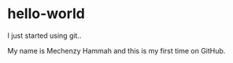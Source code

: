 # hello-world
I just started using git..

My name is Mechenzy Hammah and this is my first time on GitHub.
